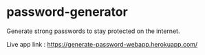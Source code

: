 # password-generator
Generate strong passwords to stay protected on the internet.

Live app link : https://generate-password-webapp.herokuapp.com/